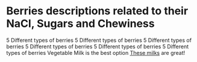# Berries descriptions related to their NaCl, Sugars and Chewiness
5 Different types of berries
5 Different types of berries
5 Different types of berries
5 Different types of berries
5 Different types of berries
5 Different types of berries
Vegetable Milk is the best option
[These milks](milkoption.md) are great!
